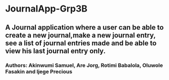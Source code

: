 # JournalApp-Grp3B

## A Journal application where a user can be able to create a new journal,make a new journal entry, see a list of journal entries made and be able to view his last journal entry only.

### Authors: Akinwumi Samuel, Are Jorg, Rotimi Babalola, Oluwole Fasakin and Ijege Precious
